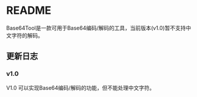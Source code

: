 # README

Base64Tool是一款可用于Base64编码/解码的工具，当前版本(v1.0)暂不支持中文字符的解码。

## 更新日志
### v1.0
V1.0 可以实现Base64编码/解码的功能，但不能处理中文字符。
